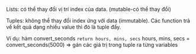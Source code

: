 Lists: có thể thay đổi vị trí index của data. (mutable-có thể thay đổi)

Tuples: không thể thay đổi index ứng với data (immutable). Các function trả về kết quả dạng nhiều value thì đó là tuple đấy.

Ví dụ: hàm convert_seconds ``return hours, mins, secs``
hours, mins, secs = convert_seconds(5000)
=> gán các giá trị trong tuple ra từng variables

